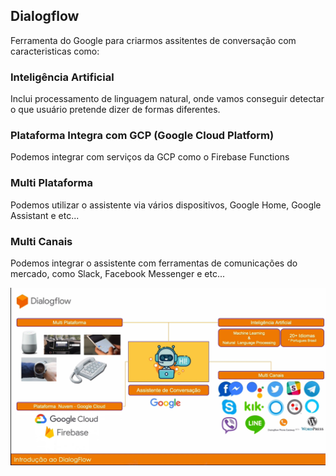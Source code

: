 ## Dialogflow

Ferramenta do Google para criarmos assitentes de conversação com caracteristicas como:

### Inteligência Artificial
Inclui processamento de linguagem natural, onde vamos conseguir detectar o que usuário pretende dizer de formas diferentes.

### Plataforma Integra com GCP (Google Cloud Platform)
Podemos integrar com serviços da GCP como o Firebase Functions

### Multi Plataforma
Podemos utilizar o assistente via vários dispositivos, Google Home, Google Assistant e etc...

### Multi Canais
Podemos integrar o assistente com ferramentas de comunicações do mercado, como Slack, Facebook Messenger e etc...

![intro](https://raw.githubusercontent.com/FernadoSL/GTalents-2020/master/img/intro-df.bmp?token=ADCUCADQ7GNE5LRHAZSKL3K7I3HMO)
